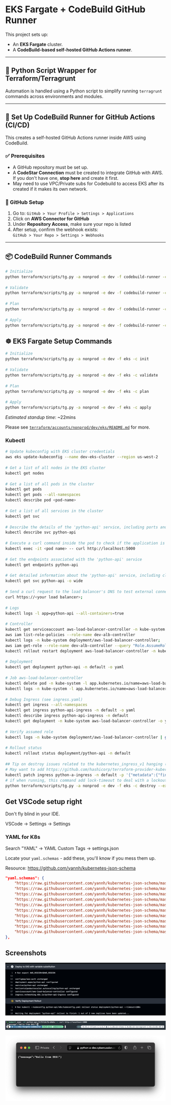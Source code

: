 # EKS Fargate + CodeBuild GitHub Runner

This project sets up:

- An **EKS Fargate** cluster.
- A **CodeBuild-based self-hosted GitHub Actions runner**.

---

## 🐍 Python Script Wrapper for Terraform/Terragrunt

Automation is handled using a Python script to simplify running `terragrunt` commands across environments and modules.

---

## 🚀 Set Up CodeBuild Runner for GitHub Actions (CI/CD)

This creates a self-hosted GitHub Actions runner inside AWS using CodeBuild.

### ✅ Prerequisites

- A GitHub repository must be set up.
- A **CodeStar Connection** must be created to integrate GitHub with AWS.  
  If you don't have one, **stop here** and create it first.
- May need to use VPC/Private subs for Codebuild to access EKS after its created if it makes its own network.

### 🔗 GitHub Setup

1. Go to: `GitHub > Your Profile > Settings > Applications`
2. Click on **AWS Connector for GitHub**
3. Under **Repository Access**, make sure your repo is listed
4. After setup, confirm the webhook exists:  
   `GitHub > Your Repo > Settings > Webhooks`

---

## 📦 CodeBuild Runner Commands

```bash
# Initialize
python terraform/scripts/tg.py -a nonprod -e dev -f codebuild-runner -c init

# Validate
python terraform/scripts/tg.py -a nonprod -e dev -f codebuild-runner -c validate

# Plan
python terraform/scripts/tg.py -a nonprod -e dev -f codebuild-runner -c plan

# Apply
python terraform/scripts/tg.py -a nonprod -e dev -f codebuild-runner -c apply

```

## ☸️ EKS Fargate Setup Commands

```bash
# Initialize
python terraform/scripts/tg.py -a nonprod -e dev -f eks -c init

# Validate
python terraform/scripts/tg.py -a nonprod -e dev -f eks -c validate

# Plan
python terraform/scripts/tg.py -a nonprod -e dev -f eks -c plan

# Apply
python terraform/scripts/tg.py -a nonprod -e dev -f eks -c apply

```

*Estimated standup time*: ~22mins

Please see [`terraform/accounts/nonprod/dev/eks/README.md`](../../terraform/accounts/nonprod/dev/eks/README.md) for more.

### Kubectl

```bash
# Update kubeconfig with EKS cluster credentials
aws eks update-kubeconfig --name dev-eks-cluster --region us-west-2

# Get a list of all nodes in the EKS cluster
kubectl get nodes

# Get a list of all pods in the cluster
kubectl get pods
kubectl get pods --all-namespaces
kubectl describe pod <pod-name>

# Get a list of all services in the cluster
kubectl get svc

# Describe the details of the 'python-api' service, including ports and endpoints
kubectl describe svc python-api

# Execute a curl command inside the pod to check if the application is running locally on port 5000
kubectl exec -it <pod name> -- curl http://localhost:5000

# Get the endpoints associated with the 'python-api' service
kubectl get endpoints python-api

# Get detailed information about the 'python-api' service, including cluster IP and external IP
kubectl get svc python-api -o wide

# Send a curl request to the load balancer's DNS to test external connectivity
curl https://<your load balancer>;

# Logs
kubectl logs -l app=python-api --all-containers=true

# Controller
kubectl get serviceaccount aws-load-balancer-controller -n kube-system -o yaml
aws iam list-role-policies --role-name dev-alb-controller
kubectl logs -n kube-system deployment/aws-load-balancer-controller;
aws iam get-role --role-name dev-alb-controller --query "Role.AssumeRolePolicyDocument"
kubectl rollout restart deployment aws-load-balancer-controller -n kube-system

# Deployment
kubectl get deployment python-api -n default -o yaml

# Job aws-load-balancer-controller
kubectl delete pod -n kube-system -l app.kubernetes.io/name=aws-load-balancer-controller
kubectl logs -n kube-system -l app.kubernetes.io/name=aws-load-balancer-controller -f

# Debug Ingress (see ingress.yaml)
kubectl get ingress --all-namespaces
kubectl get ingress python-api-ingress -n default -o yaml
kubectl describe ingress python-api-ingress -n default
kubectl get deployment -n kube-system aws-load-balancer-controller -o yaml | grep -A 5 "args:"

# Verify assumed role
kubectl logs -n kube-system deployment/aws-load-balancer-controller | grep -i assume

# Rollout status
kubectl rollout status deployment/python-api -n default

## Tip on destroy issues related to the kubernetes_ingress_v1 hanging ( this could take 10min but 30mins .. nah)
# May want to add https://github.com/hashicorp/terraform-provider-kubernetes/issues/2335
kubectl patch ingress python-a-ingress -n default -p '{"metadata":{"finalizers":[]}}' --type=merge
# if when running, this command add lock-timeout to deal with a lockout.
python terraform/scripts/tg.py -a nonprod -e dev -f eks -c destroy --extra-args -lock-timeout=60s
```

## Get VSCode setup right

Don't fly blind in your IDE.

VSCode -> Settings -> Settings

### YAML for K8s

Search "YAML" -> YAML Custom Tags -> settings.json

Locate your `yaml.schemas` - add these, you'll know if you mess them up.

Resource: https://github.com/yannh/kubernetes-json-schema

```json
"yaml.schemas": {
    "https://raw.githubusercontent.com/yannh/kubernetes-json-schema/master/v1.32.2-standalone-strict/deployment-apps-v1.json": "*/deployment.yaml",
    "https://raw.githubusercontent.com/yannh/kubernetes-json-schema/master/v1.32.2-standalone-strict/service-v1.json": "*/service.yaml",
    "https://raw.githubusercontent.com/yannh/kubernetes-json-schema/master/v1.32.2-standalone-strict/ingress-networking-v1.json": "*/ingress.yaml",
    "https://raw.githubusercontent.com/yannh/kubernetes-json-schema/master/v1.32.2-standalone-strict/serviceaccount-v1.json": "*/service-account.yaml",
    "https://raw.githubusercontent.com/yannh/kubernetes-json-schema/master/v1.32.2-standalone-strict/configmap-v1.json": "*/aws-auth-configmap.yaml",
    "https://raw.githubusercontent.com/yannh/kubernetes-json-schema/master/v1.32.2-standalone-strict/horizontalpodautoscaler-autoscaling-v2.json": "*/hpa.yaml",
    "https://raw.githubusercontent.com/yannh/kubernetes-json-schema/master/v1.32.2-standalone-strict/clusterrolebinding-rbac-v1.json": "*/cluster-role-binding.yaml",
    "https://raw.githubusercontent.com/yannh/kubernetes-json-schema/master/v1.32.2-standalone-strict/clusterrole-rbac-v1.json": "*/cluster-role.yaml",
    "https://raw.githubusercontent.com/yannh/kubernetes-json-schema/master/v1.32.2-standalone-strict/rolebinding-rbac-v1.json": "*/role-binding.yaml",
    "https://raw.githubusercontent.com/yannh/kubernetes-json-schema/master/v1.32.2-standalone-strict/role-rbac-v1.json": "*/role.yaml"
},
```

## Screenshots

![Pipeline Deploy](./docs/img/pipeline-deploy.png)

![Hello Local](./docs/img/localhost-test.png)

![Hello](./docs/img/hello.png)
